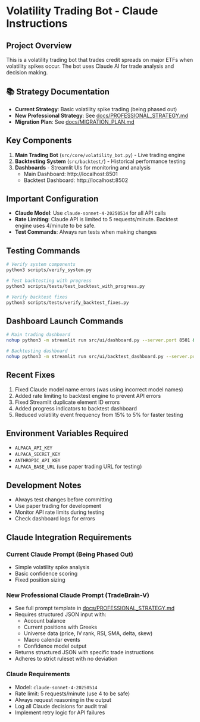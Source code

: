 # Volatility Trading Bot - Claude Instructions

## Project Overview
This is a volatility trading bot that trades credit spreads on major ETFs when volatility spikes occur. The bot uses Claude AI for trade analysis and decision making.

## 📚 Strategy Documentation
- **Current Strategy**: Basic volatility spike trading (being phased out)
- **New Professional Strategy**: See [docs/PROFESSIONAL_STRATEGY.md](docs/PROFESSIONAL_STRATEGY.md)
- **Migration Plan**: See [docs/MIGRATION_PLAN.md](docs/MIGRATION_PLAN.md)

## Key Components
1. **Main Trading Bot** (`src/core/volatility_bot.py`) - Live trading engine
2. **Backtesting System** (`src/backtest/`) - Historical performance testing
3. **Dashboards** - Streamlit UIs for monitoring and analysis
   - Main Dashboard: http://localhost:8501
   - Backtest Dashboard: http://localhost:8502

## Important Configuration
- **Claude Model**: Use `claude-sonnet-4-20250514` for all API calls
- **Rate Limiting**: Claude API is limited to 5 requests/minute. Backtest engine uses 4/minute to be safe.
- **Test Commands**: Always run tests when making changes

## Testing Commands
```bash
# Verify system components
python3 scripts/verify_system.py

# Test backtesting with progress
python3 scripts/tests/test_backtest_with_progress.py

# Verify backtest fixes
python3 scripts/tests/verify_backtest_fixes.py
```

## Dashboard Launch Commands
```bash
# Main trading dashboard
nohup python3 -m streamlit run src/ui/dashboard.py --server.port 8501 &

# Backtesting dashboard
nohup python3 -m streamlit run src/ui/backtest_dashboard.py --server.port 8502 &
```

## Recent Fixes
1. Fixed Claude model name errors (was using incorrect model names)
2. Added rate limiting to backtest engine to prevent API errors
3. Fixed Streamlit duplicate element ID errors
4. Added progress indicators to backtest dashboard
5. Reduced volatility event frequency from 15% to 5% for faster testing

## Environment Variables Required
- `ALPACA_API_KEY`
- `ALPACA_SECRET_KEY`
- `ANTHROPIC_API_KEY`
- `ALPACA_BASE_URL` (use paper trading URL for testing)

## Development Notes
- Always test changes before committing
- Use paper trading for development
- Monitor API rate limits during testing
- Check dashboard logs for errors

## Claude Integration Requirements

### Current Claude Prompt (Being Phased Out)
- Simple volatility spike analysis
- Basic confidence scoring
- Fixed position sizing

### New Professional Claude Prompt (TradeBrain-V)
- See full prompt template in [docs/PROFESSIONAL_STRATEGY.md](docs/PROFESSIONAL_STRATEGY.md)
- Requires structured JSON input with:
  - Account balance
  - Current positions with Greeks
  - Universe data (price, IV rank, RSI, SMA, delta, skew)
  - Macro calendar events
  - Confidence model output
- Returns structured JSON with specific trade instructions
- Adheres to strict ruleset with no deviation

### Claude Requirements
- Model: `claude-sonnet-4-20250514`
- Rate limit: 5 requests/minute (use 4 to be safe)
- Always request reasoning in the output
- Log all Claude decisions for audit trail
- Implement retry logic for API failures